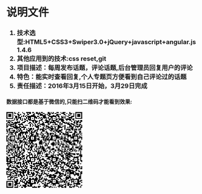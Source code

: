 <h1>说明文件</h1>
<h3><ol>
<li>技术选型:HTML5+CSS3+Swiper3.0+jQuery+javascript+angular.js1.4.6</li>
<li>其他应用到的技术:css reset,git</li>
<li>项目描述：每周发布话题，评论话题,后台管理员回复用户的评论</li>
<li>特色：能实时查看回复,个人专题页方便看到自己评论过的话题</li>
<li>责任描述：2016年3月15日开始，3月29日完成</li>
</ol>
</h3>
<h4>数据接口都是基于微信的,只能扫二维码才能看到效果:</h4>
<img src="img/heng2erweima.jpg">

